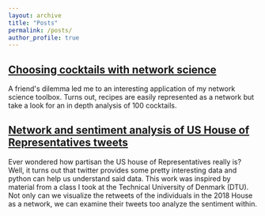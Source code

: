 ```yaml
---
layout: archive
title: "Posts"
permalink: /posts/
author_profile: true
---
```


## [Choosing cocktails with network science](https://nbviewer.jupyter.org/github/rflperry/recipes/blob/master/analysis.ipynb)
A friend's dilemma led me to an interesting application of my network science toolbox. Turns out, recipes are easily represented as a network but take a look for an in depth analysis of 100 cocktails.

## [Network and sentiment analysis of US House of Representatives tweets](https://rflperry.github.io/socialgraphs2018/)
Ever wondered how partisan the US house of Representatives really is? Well, it turns out that twitter provides some pretty interesting data and python can help us understand said data. This work was inspired by material from a class I took at the Technical University of Denmark (DTU). Not only can we visualize the retweets of the individuals in the 2018 House as a network, we can examine their tweets too analyze the sentiment within. 



